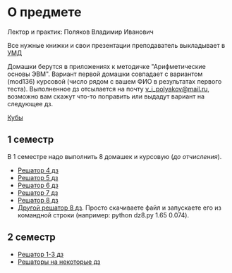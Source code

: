 # О предмете
Лектор и практик: Поляков Владимир Иванович

Все нужные книжки и свои презентации преподаватель выкладывает в [УМД](https://isu.ifmo.ru/pls/apex/f?p=2143:6:116879907823552::NO:RP:)

Домашки берутся в приложениях к методичке "Арифметические основы ЭВМ". Вариант первой домашки совпадает с вариантом (mod136) курсовой (число рядом с вашем ФИО в результатах первого теста).
Выполненное дз отсылается на почту v_i_polyakov@mail.ru, возможно вам скажут что-то поправить или выдадут вариант на следующее дз.

[Кубы](https://t.me/+qO4dE84coBlkNDU6)

## 1 семестр
В 1 семестре надо выполнить 8 домашек и курсовую (_до отчисления_). 

- [Решатор 4 дз](https://205826.github.io/T2P/T2P_EDITOR.html?id=149999)
- [Решатор 5 дз](https://205826.github.io/T2P/T2P_EDITOR.html?id=149998)
- [Решатор 6 дз](https://205826.github.io/T2P/T2P_EDITOR.html?id=149997)
- [Решатор 7 дз](https://205826.github.io/T2P/T2P_EDITOR.html?id=149996)
- [Решатор 8 дз](https://205826.github.io/T2P/T2P_EDITOR.html?id=149995)
- [Другой решатор 8 дз](https://github.com/RomanVassilchenko/ITMO-My-Projects/blob/main/Year-1/Discrete%20math%2C%20%D0%94%D0%B8%D1%81%D0%BA%D1%80%D0%B5%D1%82%D0%BD%D0%B0%D1%8F%20%D0%BC%D0%B0%D1%82%D0%B5%D0%BC%D0%B0%D1%82%D0%B8%D0%BA%D0%B0/1-semester/Homework/dz8.py). Просто скачиваете файл и запускаете его из командной строки (например: python dz8.py 1.65 0.074).

## 2 семестр

- [Решатор 1-3 дз](https://github.com/pro100kamil/itmo/tree/master/labs/dm/%D1%80%D0%B5%D1%88%D0%B0%D0%BB%D0%BA%D0%B8%20%D0%B4%D0%B8%D1%81%D0%BA%D1%80%D1%8B)
- [Решаторы на некоторые дз](https://band-of-four.github.io/discrete-math-homework-second-term/#/)
